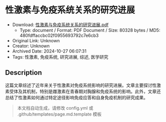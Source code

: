 # 性激素与免疫系统关系的研究进展

- Download: [性激素与免疫系统关系的研究进展.pdf](性激素与免疫系统关系的研究进展.pdf)
    - Type: document / Format: PDF Document / Size: 80328 bytes / MD5: 480fdffaccbc02f0955693792c7e6cb3
- Original Link: Unknown
- Creator: Unknown
- Archived Date: 2024-10-27 06:07:31
- Tags: 性激素, 免疫系统, 研究进展, 综述, 医学研究

## Description

这篇文章综述了近年来关于性激素对免疫系统影响的研究进展。文章主要探讨性激素受体及其机制，特别是雌激素在青春期对胸腺和免疫系统的影响。此外，文章还总结了性激素如何通过特定途径影响免疫应答和自身免疫机制的研究成果。

> 本文档自动生成，请修改 config.yml 或 .github/templates/page.md.template 模板
